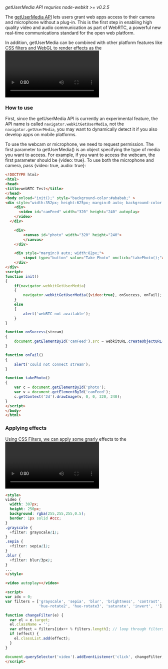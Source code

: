 _getUserMedia API requries node-webkit >= v0.2.5_

The [getUserMedia API](http://www.html5rocks.com/en/tutorials/getusermedia/intro/) lets users grant web apps access to their camera and microphone without a plug-in. This is the first step in enabling high quality video and audio communication as part of WebRTC, a powerful new real-time communications standard for the open web platform.

In addition, getUserMedia can be combined with other platform features like CSS filters and WebGL to render effects as the <video> is captured. For example, you can [rotate the video and add hipstery filters](http://www.youtube.com/watch?v=PNzmXDa1JLA), [play a xylophone with motion detection](http://www.soundstep.com/blog/experiments/jsdetection/), [try on glasses with face detection](http://neave.github.com/face-detection/), and [step into a photobooth with crazy effects like “Snow” and “Fire”](http://neave.com/webcam/html5/). The good news is, those features are all possible in node-webkit.

### How to use

First, since the getUserMedia API is currently an experimental feature, the API name is called `navigator.webkitGetUserMedia`, not the `navigator.getUserMedia`, you may want to dynamically detect it if you also develop apps on mobile platforms.

To use the webcam or microphone, we need to request permission. The first parameter to getUserMedia() is an object specifying the type of media you want to access. For example, if you want to access the webcam, the first parameter should be {video: true}. To use both the microphone and camera, pass {video: true, audio: true}:

```html
<!DOCTYPE html>
<html>
<head>
<title>webRTC Test</title>
</head>
<body onload="init();" style="background-color:#ababab;" >
<div style="width:352px; height:625px; margin:0 auto; background-color:#fff;" >
    <div>
      <video id="camFeed" width="320" height="240" autoplay>
    </video>
  </div>

    <div>
        <canvas id="photo" width="320" height="240">
        </canvas>
    </div>

    <div style="margin:0 auto; width:82px;">
        <input type="button" value="Take Photo" onclick="takePhoto();">
    </div>
</div>
<script>
function init()
{
    if(navigator.webkitGetUserMedia)
    {
        navigator.webkitGetUserMedia({video:true}, onSuccess, onFail);
    }
    else
    {
        alert('webRTC not available');
    }
}

function onSuccess(stream)
{
    document.getElementById('camFeed').src = webkitURL.createObjectURL(stream);
}

function onFail()
{
    alert('could not connect stream');
}

function takePhoto()
{
    var c = document.getElementById('photo');
    var v = document.getElementById('camFeed');
    c.getContext('2d').drawImage(v, 0, 0, 320, 240);
}
</script>
</body>
</html>
```

### Applying effects

Using CSS Filters, we can apply some gnarly effects to the <video> as it is captured:

```html
<style>
video {
  width: 307px;
  height: 250px;
  background: rgba(255,255,255,0.5);
  border: 1px solid #ccc;
}
.grayscale {
  +filter: grayscale(1);
}
.sepia {
  +filter: sepia(1);
}
.blur {
  +filter: blur(3px);
}
...
</style>

<video autoplay></video>

<script>
var idx = 0;
var filters = ['grayscale', 'sepia', 'blur', 'brightness', 'contrast', 'hue-rotate',
               'hue-rotate2', 'hue-rotate3', 'saturate', 'invert', ''];

function changeFilter(e) {
  var el = e.target;
  el.className = '';
  var effect = filters[idx++ % filters.length]; // loop through filters.
  if (effect) {
    el.classList.add(effect);
  }
}

document.querySelector('video').addEventListener('click', changeFilter, false);
</script>
```